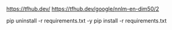 https://tfhub.dev/
https://tfhub.dev/google/nnlm-en-dim50/2

pip uninstall -r requirements.txt -y
pip install -r requirements.txt
